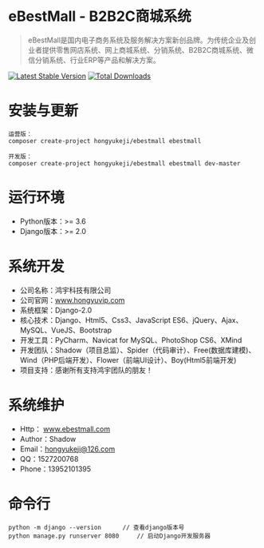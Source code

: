 eBestMall - B2B2C商城系统
===============================
> eBestMall是国内电子商务系统及服务解决方案新创品牌。为传统企业及创业者提供零售网店系统、网上商城系统、分销系统、B2B2C商城系统、微信分销系统、行业ERP等产品和解决方案。

[![Latest Stable Version](https://poser.pugx.org/hongyukeji/ebestmall/v/stable.png)](https://packagist.org/packages/hongyukeji/ebestmall)
[![Total Downloads](https://poser.pugx.org/hongyukeji/ebestmall/downloads.png)](https://packagist.org/packages/hongyukeji/ebestmall)

# 安装与更新

```
运营版：
composer create-project hongyukeji/ebestmall ebestmall

开发版：
composer create-project hongyukeji/ebestmall ebestmall dev-master
```

# 运行环境

* Python版本：>= 3.6
* Django版本：>= 2.0

# 系统开发

* 公司名称：鸿宇科技有限公司
* 公司官网：www.hongyuvip.com
* 系统框架：Django-2.0
* 核心技术：Django、Html5、Css3、JavaScript ES6、jQuery、Ajax、MySQL、VueJS、Bootstrap
* 开发工具：PyCharm、Navicat for MySQL、PhotoShop CS6、XMind
* 开发团队：Shadow（项目总监）、Spider（代码审计）、Free(数据库建模)、Wind（PHP后端开发）、Flower（前端UI设计）、Boy(Html5前端开发)
* 项目支持：感谢所有支持鸿宇团队的朋友！

# 系统维护

* Http： www.ebestmall.com
* Author：Shadow
* Email：hongyukeji@126.com
* QQ：1527200768
* Phone：13952101395

# 命令行

```
python -m django --version      // 查看django版本号
python manage.py runserver 8080     // 启动Django开发服务器
```
